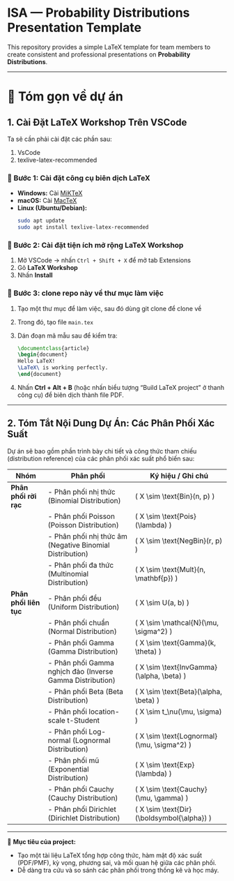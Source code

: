 # ISA — Probability Distributions Presentation Template

This repository provides a simple LaTeX template for team members to create consistent and professional presentations on **Probability Distributions**.

---


# 🧮 Tóm gọn về dự án

## 1. Cài Đặt LaTeX Workshop Trên VSCode

Ta sẽ cần phải cài đặt các phần sau:
1. VsCode
2. texlive-latex-recommended

### 🔧 Bước 1: Cài đặt công cụ biên dịch LaTeX
- **Windows:** Cài [MiKTeX](https://miktex.org/download)
- **macOS:** Cài [MacTeX](https://tug.org/mactex/)
- **Linux (Ubuntu/Debian):**
  ```bash
  sudo apt update
  sudo apt install texlive-latex-recommended


### 🧩 Bước 2: Cài đặt tiện ích mở rộng **LaTeX Workshop**

1. Mở VSCode → nhấn `Ctrl + Shift + X` để mở tab Extensions
2. Gõ **LaTeX Workshop**
3. Nhấn **Install**

### 📂 Bước 3: clone repo này về thư mục làm việc

1. Tạo một thư mục để làm việc, sau đó dùng git clone để clone về
2. Trong đó, tạo file `main.tex`
3. Dán đoạn mã mẫu sau để kiểm tra:

   ```latex
   \documentclass{article}
   \begin{document}
   Hello LaTeX!  
   \LaTeX\ is working perfectly.
   \end{document}
   ```
4. Nhấn **Ctrl + Alt + B** (hoặc nhấn biểu tượng “Build LaTeX project” ở thanh công cụ) để biên dịch thành file PDF.

---

## 2. Tóm Tắt Nội Dung Dự Án: Các Phân Phối Xác Suất

Dự án sẽ bao gồm phần trình bày chi tiết và công thức tham chiếu (distribution reference) của các phân phối xác suất phổ biến sau:

| Nhóm                   | Phân phối                                                 | Ký hiệu / Ghi chú                          |
| ---------------------- | --------------------------------------------------------- | ------------------------------------------ |
| **Phân phối rời rạc**  | - Phân phối nhị thức (Binomial Distribution)              | ( X \sim \text{Bin}(n, p) )                |
|                        | - Phân phối Poisson (Poisson Distribution)                | ( X \sim \text{Pois}(\lambda) )            |
|                        | - Phân phối nhị thức âm (Negative Binomial Distribution)  | ( X \sim \text{NegBin}(r, p) )             |
|                        | - Phân phối đa thức (Multinomial Distribution)            | ( X \sim \text{Mult}(n, \mathbf{p}) )      |
| **Phân phối liên tục** | - Phân phối đều (Uniform Distribution)                    | ( X \sim U(a, b) )                         |
|                        | - Phân phối chuẩn (Normal Distribution)                   | ( X \sim \mathcal{N}(\mu, \sigma^2) )      |
|                        | - Phân phối Gamma (Gamma Distribution)                    | ( X \sim \text{Gamma}(k, \theta) )         |
|                        | - Phân phối Gamma nghịch đảo (Inverse Gamma Distribution) | ( X \sim \text{InvGamma}(\alpha, \beta) )  |
|                        | - Phân phối Beta (Beta Distribution)                      | ( X \sim \text{Beta}(\alpha, \beta) )      |
|                        | - Phân phối location-scale t-Student                      | ( X \sim t_\nu(\mu, \sigma) )              |
|                        | - Phân phối Log-normal (Lognormal Distribution)           | ( X \sim \text{Lognormal}(\mu, \sigma^2) ) |
|                        | - Phân phối mũ (Exponential Distribution)                 | ( X \sim \text{Exp}(\lambda) )             |
|                        | - Phân phối Cauchy (Cauchy Distribution)                  | ( X \sim \text{Cauchy}(\mu, \gamma) )      |
|                        | - Phân phối Dirichlet (Dirichlet Distribution)            | ( X \sim \text{Dir}(\boldsymbol{\alpha}) ) |

---

📘 **Mục tiêu của project:**

* Tạo một tài liệu LaTeX tổng hợp công thức, hàm mật độ xác suất (PDF/PMF), kỳ vọng, phương sai, và mối quan hệ giữa các phân phối.
* Dễ dàng tra cứu và so sánh các phân phối trong thống kê và học máy.


